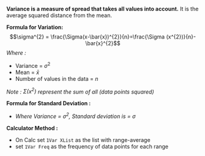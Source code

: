 **Variance is a measure of spread that takes all values into account.**
It is the average squared distance from the mean.

**Formula for Variation:**$$\sigma^{2} = \frac{\Sigma(x-\bar{x})^{2}}{n}=\frac{\Sigma (x^{2})}{n}-\bar{x}^{2}$$
*Where :*
- Variance = $\sigma^{2}$ 
- Mean = $\bar{x}$
- Number of values in the data = $n$

*Note : $\Sigma (x^{2})$ represent the sum of all (data points squared)*

**Formula for Standard Deviation :** 
- *Where Variance = $\sigma^{2}$, Standard deviation is = $\sigma$*


**Calculator Method :**
- On Calc set `1Var XList` as the list with range-average
- set `1Var Freq` as the frequency of data points for each range